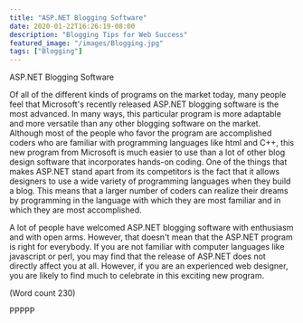 ```yaml
---
title: "ASP.NET Blogging Software"
date: 2020-01-22T16:26:19-08:00
description: "Blogging Tips for Web Success"
featured_image: "/images/Blogging.jpg"
tags: ["Blogging"]
---
```


 ASP.NET Blogging Software 

Of all of the different kinds of programs on the market
today, many people feel that Microsoft's recently
released ASP.NET blogging software is the most
advanced. In many ways, this particular program is
more adaptable and more versatile than any other
blogging software on the market. Although most of the
people who favor the program are accomplished coders
who are familiar with programming languages like html
and C++, this new program from Microsoft is much
easier to use than a lot of other blog design software
that incorporates hands-on coding. One of the things
that makes ASP.NET stand apart from its competitors is
the fact that it allows designers to use a wide variety of
programming languages when they build a blog. This
means that a larger number of coders can realize their
dreams by programming in the language with which
they are most familiar and in which they are most
accomplished. 

A lot of people have welcomed ASP.NET blogging
software with enthusiasm and with open arms.
However, that doesn't mean that the ASP.NET program
is right for everybody. If you are not familiar with
computer languages like javascript or perl, you may
find that the release of ASP.NET does not directly
affect you at all. However, if you are an experienced
web designer, you are likely to find much to celebrate in
this exciting new program. 

(Word count 230)

PPPPP


